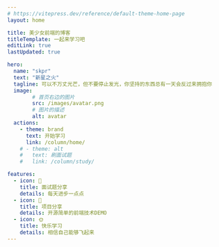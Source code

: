 ```yaml
---
# https://vitepress.dev/reference/default-theme-home-page
layout: home

title: 美少女前端的博客
titleTemplate: 一起来学习吧
editLink: true
lastUpdated: true

hero:
  name: "skpr"
  text: "新星之火"
  tagline: 可以不万丈光芒，但不要停止发光，你坚持的东西总有一天会反过来拥抱你
  image:
        # 首页右边的图片
        src: /images/avatar.png
        # 图片的描述
        alt: avatar
  actions:
    - theme: brand
      text: 开始学习
      link: /column/home/
    # - theme: alt
    #   text: 刷面试题
    #   link: /column/study/

features:
  - icon: 🤹
    title: 面试题分享
    details: 每天进步一点点
  - icon: 🎨
    title: 项目分享
    details: 开源简单的前端技术DEMO
  - icon: 🌞
    title: 快乐学习
    details: 相信自己能够飞起来
---
```


<script setup>
  import home from './components/home.vue'
</script>
<!-- <home/> -->
